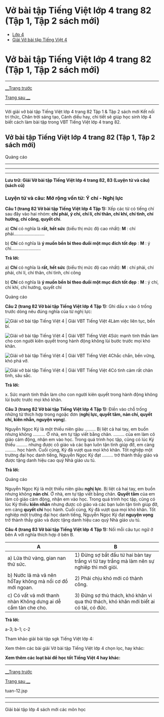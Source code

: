 # Vở bài tập Tiếng Việt lớp 4 trang 82 (Tập 1, Tập 2 sách mới)

  * [Lớp 4](https://vietjack.com/series/lop-4.jsp)
  * [Giải Vở bài tập Tiếng Việt 4](https://vietjack.com/giai-vo-bai-tap-tieng-viet-4/index.jsp)



# Vở bài tập Tiếng Việt lớp 4 trang 82 (Tập 1, Tập 2 sách mới)

* * *

[__Trang trước](https://vietjack.com/giai-vo-bai-tap-tieng-viet-4/tuan-12.jsp)

[Trang sau __](https://vietjack.com/giai-vo-bai-tap-tieng-viet-4/tuan-12.jsp)

* * *

Với giải vở bài tập Tiếng Việt lớp 4 trang 82 Tập 1 & Tập 2 sách mới Kết nối tri thức, Chân trời sáng tạo, Cánh diều hay, chi tiết sẽ giúp học sinh lớp 4 biết cách làm bài tập trong VBT Tiếng Việt lớp 4 trang 82.

## Vở bài tập Tiếng Việt lớp 4 trang 82 (Tập 1, Tập 2 sách mới)

Quảng cáo

* * *

* * *

* * *

**Lưu trữ: Giải Vở bài tập Tiếng Việt lớp 4 trang 82, 83 (Luyện từ và câu) (sách cũ)**

### **Luyện từ và câu: Mở rộng vốn từ: Ý chí - Nghị lực**

**Câu 1 (trang 82 Vở bài tập Tiếng Việt lớp 4 Tập 1):** Xếp các từ có tiếng chí sau đây vào hai nhóm: **chí phải, ý chí, chí lí, chí thân, chí khí, chí tình, chí hướng, chí công, quyết chí**.

a) **Chí** có nghĩa là **rất, hết sức** (biểu thị mức độ cao nhất): **M** : chí phải......................... 

b) **Chí** có nghĩa là **ý muốn bền bỉ theo đuổi một mục đích tốt đẹp** : **M** : ý chí........................ 

**Trả lời:**

a) **Chí** có nghĩa là **rất, hết sức** (biểu thị mức độ cao nhất): **M** : chí phải, chí phải, chí lí, chí thân, chí tình, chí công 

b) **Chí** có nghĩa là **ý muốn bền bỉ theo đuổi một mục đích tốt đẹp** : **M** : ý chí, chí khí, chí hướng, quyết chí 

Quảng cáo

**Câu 2 (trang 82 Vở bài tập Tiếng Việt lớp 4 Tập 1):** Ghi dấu x vào ô trống trước dòng nêu đúng nghĩa của từ nghị lực:

![Giải vở bài tập Tiếng Việt 4 | Giải VBT Tiếng Việt 4](https://vietjack.com/giai-vo-bai-tap-tieng-viet-4/images/tap-lam-van-tuan-1-trang-5-6-vbt-tieng-viet-4-tap-1.PNG)Làm việc liên tục, bền bỉ.

![Giải vở bài tập Tiếng Việt 4 | Giải VBT Tiếng Việt 4](https://vietjack.com/giai-vo-bai-tap-tieng-viet-4/images/tap-lam-van-tuan-1-trang-5-6-vbt-tieng-viet-4-tap-1.PNG)Sức mạnh tinh thần làm cho con người kiên quyết trong hành động không lùi bước trước mọi khó khăn.

![Giải vở bài tập Tiếng Việt 4 | Giải VBT Tiếng Việt 4](https://vietjack.com/giai-vo-bai-tap-tieng-viet-4/images/tap-lam-van-tuan-1-trang-5-6-vbt-tieng-viet-4-tap-1.PNG)Chắc chắn, bền vững, khó phá vỡ.

![Giải vở bài tập Tiếng Việt 4 | Giải VBT Tiếng Việt 4](https://vietjack.com/giai-vo-bai-tap-tieng-viet-4/images/tap-lam-van-tuan-1-trang-5-6-vbt-tieng-viet-4-tap-1.PNG)Có tình cảm rất chân tình, sâu sắc.

**Trả lời:**

x. Sức mạnh tinh thần làm cho con người kiên quyết trong hành động không lùi bước trước mọi khó khăn. 

**Câu 3 (trang 82 Vở bài tập Tiếng Việt lớp 4 Tập 1):** Điền vào chỗ trống những từ thích hợp trong ngoặc đơn (**nghị lực, quyết tâm, nản chí, quyết chí, kiên nhẫn, nguyện vọng**).

Nguyễn Ngọc Ký là một thiếu niên giàu ......... Bị liệt cả hai tay, em buồn nhưng không .......... Ở nhà, em tự tập viết bằng chân. ......... của em làm cô giáo cảm động, nhận em vào học. Trong quá trình học tập, cũng có lúc Ký thiếu ......... nhưng được cô giáo và các bạn luôn tận tình giúp đỡ, em càng ......... học hành. Cuối cùng, Ký đã vượt qua mọi khó khăn. Tốt nghiệp một trường đại học danh tiếng, Nguyễn Ngọc Ký đạt ......... trở thành thầy giáo và được tặng danh hiệu cao quý Nhà giáo ưu tú.

**Trả lời:**

Quảng cáo

Nguyễn Ngọc Ký là một thiếu niên giàu **nghị lực**. Bị liệt cả hai tay, em buồn nhưng không **nản chí**. Ở nhà, em tự tập viết bằng chân. **Quyết tâm** của em làm cô giáo cảm động, nhận em vào học. Trong quá trình học tập, cũng có lúc Ký thiếu **kiên nhẫn** nhưng được cô giáo và các bạn luôn tận tình giúp đỡ, em càng **quyết chí** học hành. Cuối cùng, Ký đã vượt qua mọi khó khăn. Tốt nghiệp một trường đại học danh tiếng, Nguyễn Ngọc Ký đạt **nguyện vọng** trở thành thầy giáo và được tặng danh hiệu cao quý Nhà giáo ưu tú.

**Câu 4 (trang 83 Vở bài tập Tiếng Việt lớp 4 Tập 1):** Nối mỗi câu tục ngữ ở bên A với nghĩa thích hợp ở bên B.

A |  B  
---|---  
a) Lửa thử vàng, gian nan thử sức. |  1) Đừng sợ bắt đầu từ hai bàn tay trắng vì từ tay trắng mà làm nên sự nghiêp thì mới giỏi.  
b) Nước lã mà vã nên hồTay không mà nổi cơ đồ mới ngoan. |  2) Phải chịu khó mới có thành công.  
c) Có vất vả mới thanh nhàn Không dưng ai dễ cầm tàn che cho. |  3) Đừng sợ thủ thách, khó khăn vì qua thử thách, khó khăn mới biết ai có tài, có đức.  
  
**Trả lời:**

a-3; b-1; c-2 

Tham khảo giải bài tập sgk Tiếng Việt lớp 4:

Xem thêm các bài giải Vở bài tập Tiếng Việt lớp 4 chọn lọc, hay khác:

**Xem thêm các loạt bài để học tốt Tiếng Việt 4 hay khác:**

* * *

[__Trang trước](https://vietjack.com/giai-vo-bai-tap-tieng-viet-4/tuan-12.jsp)

[Trang sau __](https://vietjack.com/giai-vo-bai-tap-tieng-viet-4/tuan-12.jsp)

tuan-12.jsp

* * *

* * *

Giải bài tập lớp 4 sách mới các môn học
